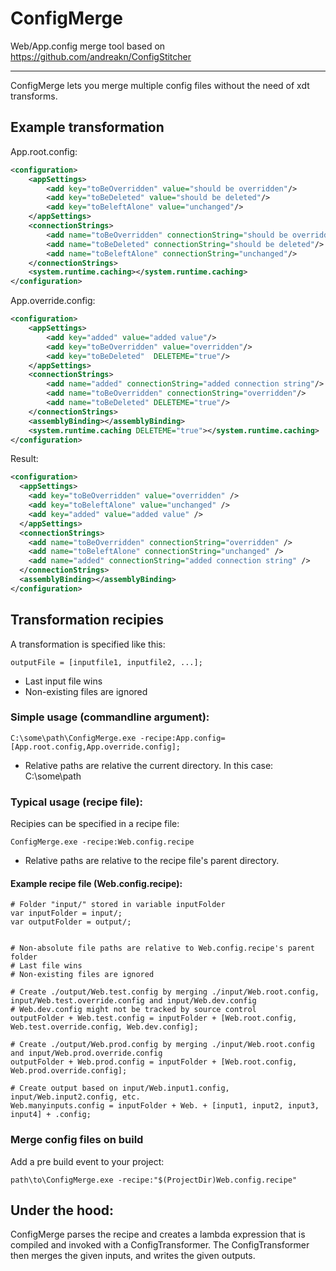 # ConfigMerge
Web/App.config merge tool based on https://github.com/andreakn/ConfigStitcher

---
ConfigMerge lets you merge multiple config files without the need of xdt transforms.

## Example transformation
App.root.config:
```xml
<configuration>
    <appSettings>
        <add key="toBeOverridden" value="should be overridden"/>
        <add key="toBeDeleted" value="should be deleted"/>
        <add key="toBeleftAlone" value="unchanged"/>
    </appSettings>
    <connectionStrings>
        <add name="toBeOverridden" connectionString="should be overridden"/>
        <add name="toBeDeleted" connectionString="should be deleted"/>
        <add name="toBeleftAlone" connectionString="unchanged"/>
    </connectionStrings>
    <system.runtime.caching></system.runtime.caching>
</configuration>
```

App.override.config:
```xml
<configuration>
    <appSettings>
        <add key="added" value="added value"/>
        <add key="toBeOverridden" value="overridden"/>
        <add key="toBeDeleted"  DELETEME="true"/>
    </appSettings>
    <connectionStrings>
        <add name="added" connectionString="added connection string"/>
        <add name="toBeOverridden" connectionString="overridden"/>
        <add name="toBeDeleted" DELETEME="true"/>
    </connectionStrings>
    <assemblyBinding></assemblyBinding>
    <system.runtime.caching DELETEME="true"></system.runtime.caching>
</configuration>
```

Result:
```xml
<configuration>
  <appSettings>
    <add key="toBeOverridden" value="overridden" />
    <add key="toBeleftAlone" value="unchanged" />
    <add key="added" value="added value" />
  </appSettings>
  <connectionStrings>
    <add name="toBeOverridden" connectionString="overridden" />
    <add name="toBeleftAlone" connectionString="unchanged" />
    <add name="added" connectionString="added connection string" />
  </connectionStrings>
  <assemblyBinding></assemblyBinding>
</configuration>
```

## Transformation recipies

A transformation is specified like this:
```
outputFile = [inputfile1, inputfile2, ...];
```

- Last input file wins
- Non-existing files are ignored


### Simple usage (commandline argument):
```
C:\some\path\ConfigMerge.exe -recipe:App.config=[App.root.config,App.override.config];
```

- Relative paths are relative the current directory. In this case: C:\some\path


### Typical usage (recipe file):
Recipies can be specified in a recipe file:

```
ConfigMerge.exe -recipe:Web.config.recipe
```

- Relative paths are relative to the recipe file's parent directory.

#### Example recipe file (Web.config.recipe):
```
# Folder "input/" stored in variable inputFolder
var inputFolder = input/;
var outputFolder = output/;


# Non-absolute file paths are relative to Web.config.recipe's parent folder
# Last file wins
# Non-existing files are ignored

# Create ./output/Web.test.config by merging ./input/Web.root.config, input/Web.test.override.config and input/Web.dev.config
# Web.dev.config might not be tracked by source control
outputFolder + Web.test.config = inputFolder + [Web.root.config, Web.test.override.config, Web.dev.config];

# Create ./output/Web.prod.config by merging ./input/Web.root.config and input/Web.prod.override.config
outputFolder + Web.prod.config = inputFolder + [Web.root.config, Web.prod.override.config];

# Create output based on input/Web.input1.config, input/Web.input2.config, etc.
Web.manyinputs.config = inputFolder + Web. + [input1, input2, input3, input4] + .config;

```

### Merge config files on build
Add a pre build event to your project:
```
path\to\ConfigMerge.exe -recipe:"$(ProjectDir)Web.config.recipe"
```

## Under the hood:
ConfigMerge parses the recipe and creates a lambda expression that is compiled and invoked with a ConfigTransformer. The ConfigTransformer then merges the given inputs, and writes the given outputs.

